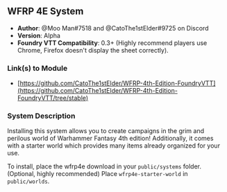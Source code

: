 ## WFRP 4E System

* **Author**: @Moo Man#7518 and @CatoThe1stElder#9725 on Discord
* **Version**: Alpha
* **Foundry VTT Compatibility**: 0.3+ (Highly recommend players use Chrome, Firefox doesn't display the sheet correctly).


### Link(s) to Module
* [https://github.com/CatoThe1stElder/WFRP-4th-Edition-FoundryVTT](https://github.com/CatoThe1stElder/WFRP-4th-Edition-FoundryVTT/tree/stable) 

### System Description

Installing this system allows you to create campaigns in the grim and perilous world of Warhammer Fantasy 4th edition!  Additionally, it comes with a starter world which provides many items already organized for your use.

To install, place the wfrp4e download in your `public/systems` folder.  
(Optional, highly recommended) Place `wfrp4e-starter-world` in `public/worlds`.

